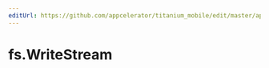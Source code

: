 ```yaml
---
editUrl: https://github.com/appcelerator/titanium_mobile/edit/master/apidoc/NodeJS/fs.yml
---
```

# fs.WriteStream

<TypeHeader/>

<ApiDocs/>

